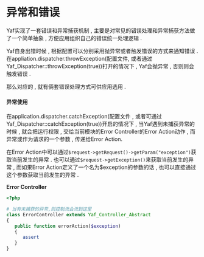 # 异常和错误

Yaf实现了一套错误和异常捕获机制 , 主要是对常见的错误处理和异常捕获方法做了一个简单抽象 , 方便应用组织自己的错误统一处理逻辑 .

Yaf自身出错时候 , 根据配置可以分别采用抛异常或者触发错误的方式来通知错误 . 在appliation.dispatcher.throwException\(配置文件, 或者通过Yaf\_Dispatcher::throwException\(true\)\)打开的情况下 , Yaf会抛异常 , 否则则会触发错误 .

那么对应的 , 就有俩套错误处理方式可供应用选用 .

#### 异常使用

在application.dispatcher.catchException\(配置文件 , 或者可通过Yaf\_Dispatcher::catchException\(true\)\)开启的情况下 , 当Yaf遇到未捕获异常的时候 , 就会把运行权限 , 交给当前模块的Error Controller的Error Action动作 , 而异常或作为请求的一个参数 , 传递给Error Action.

在Error Action中可以通过`$request->getRequest()->getParam("exception")`获取当前发生的异常 . 也可以通过`$request->getException()`来获取当前发生的异常 , 而如果Error Action定义了一个名为$exception的参数的话 , 也可以直接通过这个参数获取当前发生的异常 .

**Error Controller**

```php
<?php

# 当有未捕获的异常,则控制流会流到这里
class ErrorController extends Yaf_Controller_Abstract
{
   public function errorAction($exception)
   {
      assert  
   }   
} 
```



